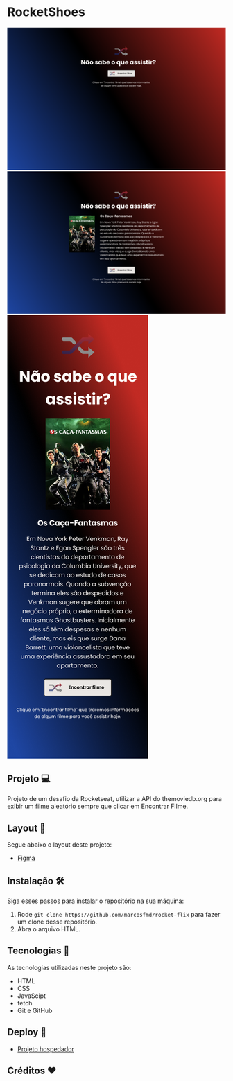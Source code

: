 # RocketShoes
![preview](./assets/images/rocketflix.png)
![preview](./assets/images/rocketfilme.png)
![preview](./assets/images/mobile.png) 

## Projeto 💻
Projeto de um desafio da Rocketseat, utilizar a API do themoviedb.org para exibir um filme aleatório sempre que clicar em Encontrar Filme.

## Layout 🔖
Segue abaixo o layout deste projeto:
- [Figma](https://www.figma.com/file/3HjhlACAEuHif6CEAfpHCn/DD-%2F-Rocketflix-(Copy)?type=design&node-id=302-12&t=YNKC5BuEbktRpyv5-0)

## Instalação 🛠
Siga esses passos para instalar o repositório na sua máquina:
1. Rode `git clone https://github.com/marcosfmd/rocket-flix` para fazer um clone desse repositório.
2. Abra o arquivo HTML.

## Tecnologias 🚀
As tecnologias utilizadas neste projeto são:
- HTML
- CSS
- JavaScipt
- fetch
- Git e GitHub

## Deploy 🚀

- [Projeto hospedador](https://marcosfmd.github.io/rocket-flix)

## Créditos ❤️